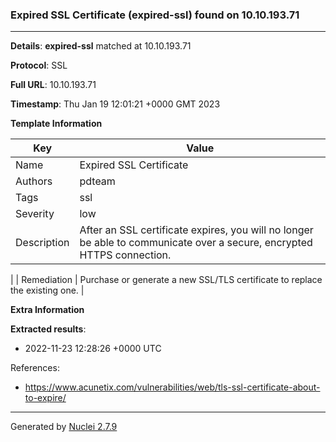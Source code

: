 ### Expired SSL Certificate (expired-ssl) found on 10.10.193.71
---
**Details**: **expired-ssl**  matched at 10.10.193.71

**Protocol**: SSL

**Full URL**: 10.10.193.71

**Timestamp**: Thu Jan 19 12:01:21 +0000 GMT 2023

**Template Information**

| Key | Value |
|---|---|
| Name | Expired SSL Certificate |
| Authors | pdteam |
| Tags | ssl |
| Severity | low |
| Description | After an SSL certificate expires, you will no longer be able to communicate over a secure, encrypted HTTPS connection.
 |
| Remediation | Purchase or generate a new SSL/TLS certificate to replace the existing one.
 |

**Extra Information**

**Extracted results**:

- 2022-11-23 12:28:26 +0000 UTC


References: 
- https://www.acunetix.com/vulnerabilities/web/tls-ssl-certificate-about-to-expire/

---
Generated by [Nuclei 2.7.9](https://github.com/projectdiscovery/nuclei)